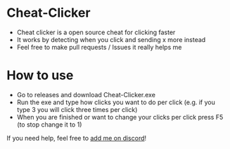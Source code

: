 # Cheat-Clicker
- Cheat clicker is a open source cheat for clicking faster
- It works by detecting when you click and sending x more instead
- Feel free to make pull requests / Issues it really helps me

# How to use
- Go to releases and download Cheat-Clicker.exe
- Run the exe and type how clicks you want to do per click (e.g. if you type 3 you will click three times per click)
- When you are finished or want to change your clicks per click press F5 (to stop change it to 1)

If you need help, feel free to [add me on discord](https://discordapp.com/users/467230314268196898)!
